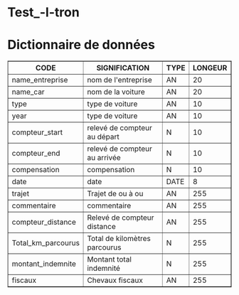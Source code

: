 # Test_-l-tron

# Dictionnaire de données


<table border="1px">
<thead>

<tr>
    <th>CODE</th>
    <th>SIGNIFICATION</th>
    <th>TYPE</th>
    <th>LONGEUR</th>

</tr>
</thead> 

<tbody>
                
<tr>

<td>name_entreprise</td>
<td>nom de l'entreprise</td>
<td>AN</td>
<td>20</td>


</tr>
    <tr>

<td>name_car</td>
<td>nom de la voiture</td>
<td>AN</td>
<td>20</td>
    
    
</tr>

<tr>

<td>type</td>
<td>type de voiture</td>
<td>AN</td>
<td>10</td>
    
    
</tr>
<tr>

<td>year</td>
<td>type de voiture</td>
<td>AN</td>
<td>10</td>
    
    
</tr>

<tr>

<td>compteur_start</td>
<td>relevé de compteur au départ</td>
<td>N</td>
<td>10</td>
    
    
</tr>
<tr>

<td>compteur_end</td>
<td>relevé de compteur au arrivée</td>
<td>N</td>
<td>10</td>
    
    
</tr>

<tr>

<td>compensation</td>
<td>compensation</td>
<td>N</td>
<td>10</td>
    
    
</tr>
<tr>

<td>date</td>
<td>date</td>
<td>DATE</td>
<td>8</td>
    
    
</tr>
    <tr>

<td>trajet</td>
<td>Trajet de ou à ou</td>
<td>AN</td>
<td>255</td>
    
    
</tr>
    <tr>

<td>commentaire</td>
<td>commentaire</td>
<td>AN</td>
<td>255</td>
    
    
</tr>
<tr>

<td>compteur_distance</td>
<td>Relevé de compteur distance </td>
<td>AN</td>
<td>255</td>
    
    
</tr>
<tr>

<td>Total_km_parcourus</td>
<td>Total de kilomètres parcourus</td>
<td>N</td>
<td>255</td>
    
    
</tr>
<tr>

<td>montant_indemnite</td>
<td>Montant total indemnité</td>
<td>N</td>
<td>255</td>
    
    
</tr>
<tr>

<td>fiscaux</td>
<td>Chevaux fiscaux</td>
<td>AN</td>
<td>255</td>
    
    
</tr>
  

</tbody>
           

</table>

